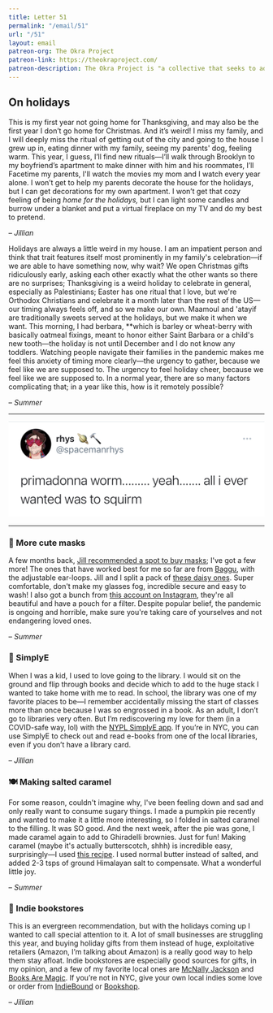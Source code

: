 ```yaml
---
title: Letter 51
permalink: "/email/51"
url: "/51"
layout: email
patreon-org: The Okra Project
patreon-link: https://theokraproject.com/
patreon-description: The Okra Project is "a collective that seeks to address the global crisis faced by Black Trans people by bringing home cooked, healthy, and culturally specific meals and resources to Black Trans People wherever we can reach them." A full session is $90—help us get there!
---
```


## On holidays

This is my first year not going home for Thanksgiving, and may also be the first year I don’t go home for Christmas. And it’s weird! I miss my family, and I will deeply miss the ritual of getting out of the city and going to the house I grew up in, eating dinner with my family, seeing my parents' dog, feeling warm. This year, I guess, I’ll find new rituals—I’ll walk through Brooklyn to my boyfriend’s apartment to make dinner with him and his roommates, I’ll Facetime my parents, I'll watch the movies my mom and I watch every year alone. I won’t get to help my parents decorate the house for the holidays, but I can get decorations for my own apartment. I won’t get that cozy feeling of being *home for the holidays,* but I can light some candles and burrow under a blanket and put a virtual fireplace on my TV and do my best to pretend.

– *Jillian*

Holidays are always a little weird in my house. I am an impatient person and think that trait features itself most prominently in my family's celebration—if we are able to have something now, why wait? We open Christmas gifts ridiculously early, asking each other exactly what the other wants so there are no surprises; Thanksgiving is a weird holiday to celebrate in general, especially as Palestinians; Easter has one ritual that I love, but we're Orthodox Christians and celebrate it a month later than the rest of the US—our timing always feels off, and so we make our own. Maamoul and 'atayif are traditionally sweets served at the holidays, but we make it when we want. This morning, I had berbara, **which is barley or wheat-berry with basically oatmeal fixings, meant to honor either Saint Barbara or a child's new tooth—the holiday is not until December and I do not know any toddlers. Watching people navigate their families in the pandemic makes me feel this anxiety of timing more clearly—the urgency to gather, because we feel like we are supposed to. The urgency to feel holiday cheer, because we feel like we are supposed to. In a normal year, there are so many factors complicating that; in a year like this, how is it remotely possible?  

– *Summer*

<hr>

<a href="https://twitter.com/spacemanrhys/status/1327490697340006400?s=10">
  <img src="/assets/images/tweets/51.jpeg" class="tweet">
</a>

<hr>

### 🔗 More cute masks

A few months back, [Jill recommended a spot to buy masks](https://letterstosummer.com/42); I've got a few more! The ones that have worked best for me so far are from [Baggu](https://baggu.com/collections/reusable-masks), with the adjustable ear-loops. Jill and I split a pack of [these daisy ones](https://baggu.com/collections/reusable-masks/products/fabric-mask-set-loop-daisy-1). Super comfortable, don't make my glasses fog, incredible secure and easy to wash! I also got a bunch from [this account on Instagram](https://www.instagram.com/yeahleanora/), they're all beautiful and have a pouch for a filter. Despite popular belief, the pandemic is ongoing and horrible, make sure you're taking care of yourselves and not endangering loved ones.

– *Summer*

### 📱 SimplyE

When I was a kid, I used to love going to the library. I would sit on the ground and flip through books and decide which to add to the huge stack I wanted to take home with me to read. In school, the library was one of my favorite places to be—I remember accidentally missing the start of classes more than once because I was so engrossed in a book. As an adult, I don’t go to libraries very often. But I’m rediscovering my love for them (in a COVID-safe way, lol) with the [NYPL SimplyE app](https://www.nypl.org/books-music-movies/ebookcentral/simplye). If you’re in NYC, you can use SimplyE to check out and read e-books from one of the local libraries, even if you don’t have a library card.

– *Jillian*

### 🍽️ Making salted caramel

For some reason, couldn't imagine why, I've been feeling down and sad and only really want to consume sugary things. I made a pumpkin pie recently and wanted to make it a little more interesting, so I folded in salted caramel to the filling. It was SO good. And the next week, after the pie was gone, I made caramel again to add to Ghiradelli brownies. Just for fun! Making caramel (maybe it's actually butterscotch, shhh) is incredible easy, surprisingly—I used [this recipe](https://sallysbakingaddiction.com/homemade-salted-caramel-recipe/). I used normal butter instead of salted, and added 2-3 tsps of ground Himalayan salt to compensate. What a wonderful little joy.

– *Summer*

### 📖 Indie bookstores

This is an evergreen recommendation, but with the holidays coming up I wanted to call special attention to it. A lot of small businesses are struggling this year, and buying holiday gifts from them instead of huge, exploitative retailers (Amazon, I’m talking about Amazon) is a really good way to help them stay afloat. Indie bookstores are especially good sources for gifts, in my opinion, and a few of my favorite local ones are [McNally Jackson](https://www.mcnallyjackson.com) and [Books Are Magic](https://booksaremagic.net). If you’re not in NYC, give your own local indies some love or order from [IndieBound](https://www.indiebound.org) or [Bookshop](https://bookshop.org).

– *Jillian*

